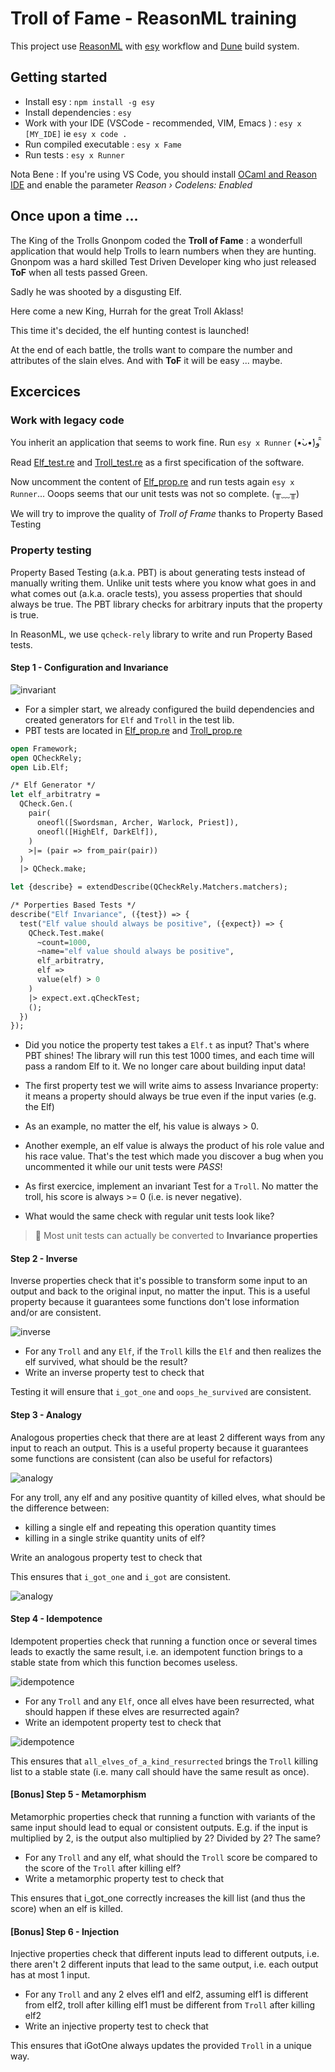 # Troll of Fame - ReasonML training

This project use [ReasonML](https://reasonml.github.io) with [esy](https://esy.sh/) workflow and [Dune](https://github.com/ocaml/dune) build system.

## Getting started

- Install esy : `npm install -g esy`
- Install dependencies : `esy`
- Work with your IDE (VSCode - recommended, VIM, Emacs ) : `esy x [MY_IDE]` ie `esy x code .`
- Run compiled executable : `esy x Fame`
- Run tests : `esy x Runner`

Nota Bene : If you're using VS Code, you should install [OCaml and Reason IDE](https://marketplace.visualstudio.com/items?itemName=freebroccolo.reasonml) and enable the parameter _Reason › Codelens: Enabled_

## Once upon a time ...

The King of the Trolls Gnonpom coded the **Troll of Fame** : a wonderfull application that would help Trolls to learn numbers when they are hunting.
Gnonpom was a hard skilled Test Driven Developer king who just released **ToF** when all tests passed Green.

Sadly he was shooted by a disgusting Elf.

Here come a new King, Hurrah for the great Troll Aklass!

This time it's decided, the elf hunting contest is launched!

At the end of each battle, the trolls want to compare the number and attributes of the slain elves. And with **ToF** it will be easy ... maybe.

## Excercices

### Work with legacy code

You inherit an application that seems to work fine. Run `esy x Runner` (•̀ᴗ•́)و ̑̑

Read [Elf_test.re](./test/lib/Elf_test.re) and [Troll_test.re](./test/lib/Troll_test.re) as a first specification of the software.

Now uncomment the content of [Elf_prop.re](./test/lib/Elf_prop.re) and run tests again `esy x Runner`... Ooops seems that our unit tests was not so complete. (╥﹏╥)

We will try to improve the quality of _Troll of Frame_ thanks to Property Based Testing

### Property testing

Property Based Testing (a.k.a. PBT) is about generating tests instead of manually writing them. Unlike unit tests where you know what goes in and what comes out (a.k.a. oracle tests), you assess properties that should always be true. The PBT library checks for arbitrary inputs that the property is true.

In ReasonML, we use `qcheck-rely` library to write and run Property Based tests.

#### Step 1 - Configuration and Invariance

![invariant](./invariant.png)

- For a simpler start, we already configured the build dependencies and created generators for `Elf` and `Troll` in the test lib.
- PBT tests are located in [Elf_prop.re](./test/lib/Elf_prop.re) and [Troll_prop.re](./test/lib/Troll_prop.re)

```OCaml
open Framework;
open QCheckRely;
open Lib.Elf;

/* Elf Generator */
let elf_arbitratry =
  QCheck.Gen.(
    pair(
      oneofl([Swordsman, Archer, Warlock, Priest]),
      oneofl([HighElf, DarkElf]),
    )
    >|= (pair => from_pair(pair))
  )
  |> QCheck.make;

let {describe} = extendDescribe(QCheckRely.Matchers.matchers);

/* Porperties Based Tests */
describe("Elf Invariance", ({test}) => {
  test("Elf value should always be positive", ({expect}) => {
    QCheck.Test.make(
      ~count=1000,
      ~name="elf value should always be positive",
      elf_arbitratry,
      elf =>
      value(elf) > 0
    )
    |> expect.ext.qCheckTest;
    ();
  })
});
```

- Did you notice the property test takes a `Elf.t` as input? That's where PBT shines! The library will run this test 1000 times, and each time will pass a random Elf to it. We no longer care about building input data!

- The first property test we will write aims to assess Invariance property: it means a property should always be true even if the input varies (e.g. the Elf)

- As an example, no matter the elf, his value is always > 0.

- Another exemple, an elf value is always the product of his role value and his race value. That's the test which made you discover a bug when you uncommented it while our unit tests were _PASS_!

- As first exercice, implement an invariant Test for a `Troll`. No matter the troll, his score is always >= 0 (i.e. is never negative).

- What would the same check with regular unit tests look like?

> 📌 Most unit tests can actually be converted to **Invariance properties**

#### Step 2 - Inverse

Inverse properties check that it's possible to transform some input to an output and back to the original input, no matter the input. This is a useful property because it guarantees some functions don't lose information and/or are consistent.

![inverse](./inverse.png)

- For any `Troll` and any `Elf`, if the `Troll` kills the `Elf` and then realizes the elf survived, what should be the result?
- Write an inverse property test to check that

Testing it will ensure that `i_got_one` and `oops_he_survived` are consistent.

#### Step 3 - Analogy

Analogous properties check that there are at least 2 different ways from any input to reach an output. This is a useful property because it guarantees some functions are consistent (can also be useful for refactors)

![analogy](./analogy1.png)

For any troll, any elf and any positive quantity of killed elves, what should be the difference between:

- killing a single elf and repeating this operation quantity times
- killing in a single strike quantity units of elf?

Write an analogous property test to check that

This ensures that `i_got_one` and `i_got` are consistent.

![analogy](./analogy2.png)

#### Step 4 - Idempotence

Idempotent properties check that running a function once or several times leads to exactly the same result, i.e. an idempotent function brings to a stable state from which this function becomes useless.

![idempotence](./idempotence1.png)

- For any `Troll` and any `Elf`, once all elves have been resurrected, what should happen if these elves are resurrected again?
- Write an idempotent property test to check that

![idempotence](./idempotence2.png)

This ensures that `all_elves_of_a_kind_resurrected` brings the `Troll` killing list to a stable state (i.e. many call should have the same result as once).

#### [Bonus] Step 5 - Metamorphism

Metamorphic properties check that running a function with variants of the same input should lead to equal or consistent outputs. E.g. if the input is multiplied by 2, is the output also multiplied by 2? Divided by 2? The same?

- For any `Troll` and any elf, what should the `Troll` score be compared to the score of the `Troll` after killing elf?
- Write a metamorphic property test to check that

This ensures that i_got_one correctly increases the kill list (and thus the score) when an elf is killed.

#### [Bonus] Step 6 - Injection

Injective properties check that different inputs lead to different outputs, i.e. there aren't 2 different inputs that lead to the same output, i.e. each output has at most 1 input.

- For any `Troll` and any 2 elves elf1 and elf2, assuming elf1 is different from elf2, troll after killing elf1 must be different from `Troll` after killing elf2
- Write an injective property test to check that

This ensures that iGotOne always updates the provided `Troll` in a unique way.
